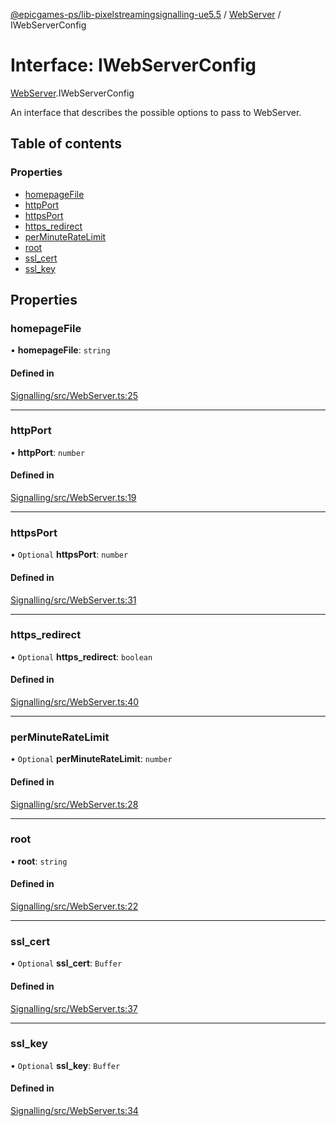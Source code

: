 [@epicgames-ps/lib-pixelstreamingsignalling-ue5.5](../README.md) / [WebServer](../modules/WebServer.md) / IWebServerConfig

# Interface: IWebServerConfig

[WebServer](../modules/WebServer.md).IWebServerConfig

An interface that describes the possible options to pass to
WebServer.

## Table of contents

### Properties

- [homepageFile](WebServer.IWebServerConfig.md#homepagefile)
- [httpPort](WebServer.IWebServerConfig.md#httpport)
- [httpsPort](WebServer.IWebServerConfig.md#httpsport)
- [https\_redirect](WebServer.IWebServerConfig.md#https_redirect)
- [perMinuteRateLimit](WebServer.IWebServerConfig.md#perminuteratelimit)
- [root](WebServer.IWebServerConfig.md#root)
- [ssl\_cert](WebServer.IWebServerConfig.md#ssl_cert)
- [ssl\_key](WebServer.IWebServerConfig.md#ssl_key)

## Properties

### homepageFile

• **homepageFile**: `string`

#### Defined in

[Signalling/src/WebServer.ts:25](https://github.com/mcottontensor/PixelStreamingInfrastructure/blob/709d6fe/Signalling/src/WebServer.ts#L25)

___

### httpPort

• **httpPort**: `number`

#### Defined in

[Signalling/src/WebServer.ts:19](https://github.com/mcottontensor/PixelStreamingInfrastructure/blob/709d6fe/Signalling/src/WebServer.ts#L19)

___

### httpsPort

• `Optional` **httpsPort**: `number`

#### Defined in

[Signalling/src/WebServer.ts:31](https://github.com/mcottontensor/PixelStreamingInfrastructure/blob/709d6fe/Signalling/src/WebServer.ts#L31)

___

### https\_redirect

• `Optional` **https\_redirect**: `boolean`

#### Defined in

[Signalling/src/WebServer.ts:40](https://github.com/mcottontensor/PixelStreamingInfrastructure/blob/709d6fe/Signalling/src/WebServer.ts#L40)

___

### perMinuteRateLimit

• `Optional` **perMinuteRateLimit**: `number`

#### Defined in

[Signalling/src/WebServer.ts:28](https://github.com/mcottontensor/PixelStreamingInfrastructure/blob/709d6fe/Signalling/src/WebServer.ts#L28)

___

### root

• **root**: `string`

#### Defined in

[Signalling/src/WebServer.ts:22](https://github.com/mcottontensor/PixelStreamingInfrastructure/blob/709d6fe/Signalling/src/WebServer.ts#L22)

___

### ssl\_cert

• `Optional` **ssl\_cert**: `Buffer`

#### Defined in

[Signalling/src/WebServer.ts:37](https://github.com/mcottontensor/PixelStreamingInfrastructure/blob/709d6fe/Signalling/src/WebServer.ts#L37)

___

### ssl\_key

• `Optional` **ssl\_key**: `Buffer`

#### Defined in

[Signalling/src/WebServer.ts:34](https://github.com/mcottontensor/PixelStreamingInfrastructure/blob/709d6fe/Signalling/src/WebServer.ts#L34)
